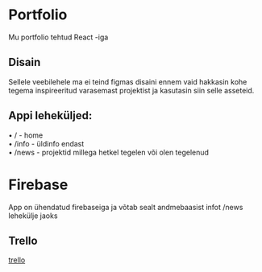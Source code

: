 <h1>Portfolio</h1>
<p>Mu portfolio tehtud React -iga</p>

<h2>Disain</h2>
<p>
  Sellele veebilehele ma ei teind figmas disaini ennem vaid hakkasin kohe tegema inspireeritud varasemast projektist ja kasutasin siin selle asseteid.
</p>
<h2>Appi leheküljed: </h2>
<p>  
  • / - home <br>
  • /info - üldinfo endast <br>
  • /news - projektid millega hetkel tegelen või olen tegelenud
</p>
<h1>Firebase</h1>
<p>App on ühendatud firebaseiga ja võtab sealt andmebaasist infot /news lehekülje jaoks</p>

<h2>Trello</h2>
<a href="https://trello.com/b/b9iJld7O/portfoolio">trello</a>
